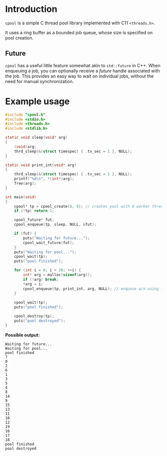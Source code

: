 # Introduction
`cpool` is a simple C thread pool library implemented with C11 `<threads.h>`.

It uses a ring buffer as a bounded job queue, whose size is specified on pool creation.

## Future
`cpool` has a useful little feature somewhat akin to `std::future` in C++.
When enqueuing a job, you can optionally receive a _future_ handle associated with the job.
This provides an easy way to wait on individual jobs, without the need for manual synchronization.

# Example usage
```c
#include "cpool.h"
#include <stdio.h>
#include <threads.h>
#include <stdlib.h>

static void sleep(void* arg)
{
	(void)arg;
	thrd_sleep(&(struct timespec) { .tv_sec = 1 }, NULL);
}

static void print_int(void* arg)
{
	thrd_sleep(&(struct timespec) { .tv_sec = 1 }, NULL);
	printf("%d\n", *(int*)arg);
	free(arg);
}

int main(void)
{
	cpool* tp = cpool_create(8, 8); // creates pool with 8 worker threads, job queue capacity 8.
	if (!tp) return 1;

	cpool_future* fut;
	cpool_enqueue(tp, sleep, NULL, &fut);

	if (fut) {
		puts("Waiting for future...");
		cpool_wait_future(fut);
	}
	puts("Waiting for pool...");
	cpool_wait(tp);
	puts("pool finished");

	for (int i = 0; i < 20; ++i) {
		int* arg = malloc(sizeof(arg));
		if (!arg) break;
		*arg = i;
		cpool_enqueue(tp, print_int, arg, NULL); // enqueue w/o using future. This will not incur extra overhead of future.
	}
	
	cpool_wait(tp);
	puts("pool finished");

	cpool_destroy(tp);
	puts("pool destroyed");
}
```

**Possible output:**
```
Waiting for future...
Waiting for pool...
pool finished
7
0
2
6
1
3
5
4
8
14
9
15
13
11
10
12
19
16
17
18
pool finished
pool destroyed
```
